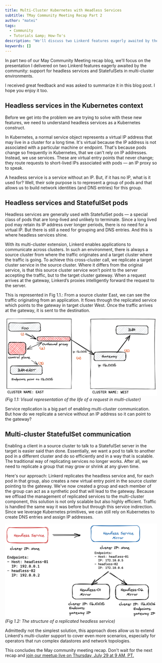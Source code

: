 ```yaml
---
title: Multi-Cluster Kubernetes with Headless Services
subtitle: TMay Community Meeting Recap Part 2
author: "matei"
tags:
  - Community
  - Tutorials &amp; How-To's
description: "We'll discuss two Linkerd features eagerly awaited by the community:  support for headless services and StatefulSets in multi-cluster environments."
keywords: []
---
```


In part two of our May Community Meeting recap blog, we'll focus on the
presentation I delivered on two Linkerd features eagerly awaited by the
community: support for headless services and StatefulSets in multi-cluster
environments.

I received great feedback and was asked to summarize it in this blog post.  I
hope you enjoy it too.

## Headless services in the Kubernetes context

Before we get into the problem we are trying to solve with these new features,
we need to understand headless services as a Kubernetes construct.

In Kubernetes, a normal service object represents a virtual IP address that may
live in a cluster for a long time. It's virtual because the IP address is not
associated with a particular machine or endpoint. That's because pods change so
frequently in Kubernetes, that we can't rely on IP addresses.  Instead, we use
services. These are virtual entry points that never change; they route requests
to short-lived IPs associated with pods — an IP proxy so to speak.

A headless service is a service without an IP. But, if it has no IP, what is it
used for? Well, their sole purpose is to represent a group of pods and that
allows us to build network identities (and DNS entries) for this group.

## Headless services and StatefulSet pods

Headless services are generally used with StatefulSet pods — a special class of
pods that are long-lived and unlikely to terminate. Since a long lived pod may
retain its IP address over longer periods, there is no need for a virtual IP.
But there is still a need for grouping and DNS entries. And this is where
headless services shine.

With its multi-cluster extension, Linkerd enables applications to communicate
across clusters. In such an environment, there is always a source cluster from
where the traffic originates and a target cluster where the traffic is going.
To achieve this cross-cluster call, we replicate a target cluster service in
the source cluster. Where it differs from the original service, is that this
source cluster service won't point to the server accepting the traffic, but to
the target cluster gateway. When a request arrives at the gateway, Linkerd’s
proxies intelligently forward the request to the server.

This is represented in Fig 1.1.: From a source cluster East, we can see the
traffic originating from an application. It flows through the replicated
service which points to the gateway in target cluster West. Once the traffic
arrives at the gateway, it is sent to the destination.


![fig 1.1](../../static/images/multicluster/sset-blog-11.png) *(Fig 1.1: Visual
representation of the life of a request in multi-cluster)*

Service replication is a big part of enabling multi-cluster communication. But
how do we replicate a service without an IP address so it can point to the
gateway?

## Multi-cluster StatefulSet communication

Enabling a client in a source cluster to talk to a StatefulSet server in the
target is easier said than done. Essentially, we want a pod to talk to another
pod in a different cluster and do so efficiently and in a way that is scalable.
The traditional way of replicating services no longer works. After all, we need
to replicate a group that may grow or shrink at any given time.

Here's our approach: Linkerd replicates the headless service and, for each pod
in that group, also creates a new virtual entry point in the source cluster
pointing to the gateway. We've now created a group and each member of the group
can act as a synthetic pod that will lead to the gateway. Because we offload
the management of replicated services to the multi-cluster component, this
solution is not only scalable but also highly efficient. Traffic is handled the
same way it was before but through this service indirection. Since we leverage
Kubernetes primitives, we can still rely on Kubernetes to create DNS entries
and assign IP addresses.

![fig 1.2](../../static/images/multicluster/sset-blog-12.png) *(Fig 1.2: The
structure of a replicated headless service)*

Admittedly not the simplest solution, this approach does allow us to extend
Linkerd's multi-cluster support to cover even more scenarios, especially for
operators that run complex datastores and network topologies.

This concludes the May community meeting recap. Don't wait for the next recap
and [join our meetup live on Thursday, July 29 at 9 AM,
PT.](https://community.cncf.io/events/details/cncf-linkerd-community-presents-july-linkerd-online-community-meetup/)
